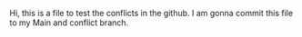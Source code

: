 Hi, this is a file to test the conflicts in the github.
I am gonna commit this file to my Main and conflict branch.
